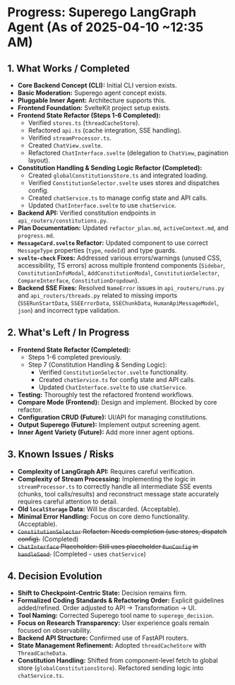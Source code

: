 # Progress: Superego LangGraph Agent (As of 2025-04-10 ~12:35 AM)

## 1. What Works / Completed

*   **Core Backend Concept (CLI):** Initial CLI version exists.
*   **Basic Moderation:** Superego agent concept exists.
*   **Pluggable Inner Agent:** Architecture supports this.
*   **Frontend Foundation:** SvelteKit project setup exists.
*   **Frontend State Refactor (Steps 1-6 Completed):**
    *   Verified `stores.ts` (`threadCacheStore`).
    *   Refactored `api.ts` (cache integration, SSE handling).
    *   Verified `streamProcessor.ts`.
    *   Created `ChatView.svelte`.
    *   Refactored `ChatInterface.svelte` (delegation to `ChatView`, pagination layout).
*   **Constitution Handling & Sending Logic Refactor (Completed):**
    *   Created `globalConstitutionsStore.ts` and integrated loading.
    *   Verified `ConstitutionSelector.svelte` uses stores and dispatches config.
    *   Created `chatService.ts` to manage config state and API calls.
    *   Updated `ChatInterface.svelte` to use `chatService`.
*   **Backend API:** Verified constitution endpoints in `api_routers/constitutions.py`.
*   **Plan Documentation:** Updated `refactor_plan.md`, `activeContext.md`, and `progress.md`.
*   **`MessageCard.svelte` Refactor:** Updated component to use correct `MessageType` properties (`type`, `nodeId`) and type guards.
*   **`svelte-check` Fixes:** Addressed various errors/warnings (unused CSS, accessibility, TS errors) across multiple frontend components (`Sidebar`, `ConstitutionInfoModal`, `AddConstitutionModal`, `ConstitutionSelector`, `CompareInterface`, `ConstitutionDropdown`).
*   **Backend SSE Fixes:** Resolved `NameError` issues in `api_routers/runs.py` and `api_routers/threads.py` related to missing imports (`SSERunStartData`, `SSEErrorData`, `SSEChunkData`, `HumanApiMessageModel`, `json`) and incorrect type validation.

## 2. What's Left / In Progress

*   **Frontend State Refactor (Completed):**
    *   Steps 1-6 completed previously.
    *   Step 7 (Constitution Handling & Sending Logic):
        *   Verified `ConstitutionSelector.svelte` functionality.
        *   Created `chatService.ts` for config state and API calls.
        *   Updated `ChatInterface.svelte` to use `chatService`.
*   **Testing:** Thoroughly test the refactored frontend workflows.
*   **Compare Mode (Frontend):** Design and implement. Blocked by core refactor.
*   **Configuration CRUD (Future):** UI/API for managing constitutions.
*   **Output Superego (Future):** Implement output screening agent.
*   **Inner Agent Variety (Future):** Add more inner agent options.

## 3. Known Issues / Risks

*   **Complexity of LangGraph API:** Requires careful verification.
*   **Complexity of Stream Processing:** Implementing the logic in `streamProcessor.ts` to correctly handle all intermediate SSE events (chunks, tool calls/results) and reconstruct message state accurately requires careful attention to detail.
*   **Old `localStorage` Data:** Will be discarded. (Acceptable).
*   **Minimal Error Handling:** Focus on core demo functionality. (Acceptable).
*   ~~`ConstitutionSelector` Refactor: Needs completion (use stores, dispatch config).~~ (Completed)
*   ~~`ChatInterface` Placeholder: Still uses placeholder `RunConfig` in `handleSend`.~~ (Completed - uses `chatService`)

## 4. Decision Evolution

*   **Shift to Checkpoint-Centric State:** Decision remains firm.
*   **Formalized Coding Standards & Refactoring Order:** Explicit guidelines added/refined. Order adjusted to API -> Transformation -> UI.
*   **Tool Naming:** Corrected Superego tool name to `superego_decision`.
*   **Focus on Research Transparency:** User experience goals remain focused on observability.
*   **Backend API Structure:** Confirmed use of FastAPI routers.
*   **State Management Refinement:** Adopted `threadCacheStore` with `ThreadCacheData`.
*   **Constitution Handling:** Shifted from component-level fetch to global store (`globalConstitutionsStore`). Refactored sending logic into `chatService.ts`.
